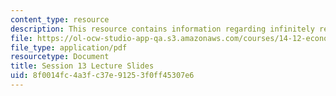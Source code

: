 ```yaml
---
content_type: resource
description: This resource contains information regarding infinitely repeated games.
file: https://ol-ocw-studio-app-qa.s3.amazonaws.com/courses/14-12-economic-applications-of-game-theory-fall-2012/8f0014fc4a3fc37e91253f0ff45307e6_MIT14_12F12_slides13.pdf
file_type: application/pdf
resourcetype: Document
title: Session 13 Lecture Slides
uid: 8f0014fc-4a3f-c37e-9125-3f0ff45307e6
---
```

